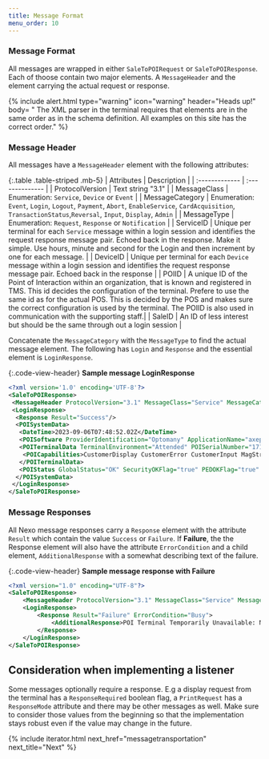 ```yaml
---
title: Message Format
menu_order: 10
---
```

### Message Format

All messages are wrapped in either `SaleToPOIRequest` or `SaleToPOIResponse`.
Each of thoose contain two major elements. A `MessageHeader` and the element carrying the actual request or response.

{% include alert.html type="warning" icon="warning" header="Heads up!" body=
" The XML parser in the terminal requires that elements are in the same order as in the schema definition. All examples on this site has the correct order." %}

### Message Header

All messages have a `MessageHeader` element with the following attributes:

{:.table .table-striped .mb-5}
| Attributes | Description |
| :------------- | :-------------- |
|   ProtocolVersion | Text string "3.1"  |
|   MessageClass | Enumeration: `Service`, `Device` or `Event`           |
|   MessageCategory | Enumeration: `Event`, `Login`, `Logout`, `Payment`, `Abort`, `EnableService`, `CardAcquisition`, `TransactionStatus`,`Reversal`, `Input`, `Display`, `Admin` |
|   MessageType | Enumeration: `Request`, `Response` or `Notification`  |
|   ServiceID   |  Unique per terminal for each `Service` message within a login session and identifies the request response message pair. Echoed back in the response. Make it simple. Use hours, minute and second for the Login and then increment by one for each message.  |
|   DeviceID    |  Unique per terminal for each `Device` message within a login session and identifies the request response message pair. Echoed back in the response |
|   POIID   | A unique ID of the Point of Interaction within an organization, that is known and registered in TMS. This id decides the configuration of the terminal. Prefere to use the same id as for the actual POS. This is decided by the POS and makes sure the correct configuration is used by the terminal. The POIID is also used in communication with the supporting staff.|
|   SaleID  | An ID of less interest but should be the same through out a login session  |

Concatenate the `MessageCategory` with the `MessageType` to find the actual message element. The following has `Login` and `Response` and the essential element is `LoginResponse`.

{:.code-view-header}
**Sample message LoginResponse**

```xml
<?xml version='1.0' encoding='UTF-8'?>
<SaleToPOIResponse>
 <MessageHeader ProtocolVersion="3.1" MessageClass="Service" MessageCategory="Login" MessageType="Response" ServiceID="533" SaleID="1" POIID="A-POIID"/>
 <LoginResponse>
  <Response Result="Success"/>
  <POISystemData>
   <DateTime>2023-09-06T07:48:52.02Z</DateTime>
   <POISoftware ProviderIdentification="Optomany" ApplicationName="axept® PRO" SoftwareVersion="1.2.17.0"/>
   <POITerminalData TerminalEnvironment="Attended" POISerialNumber="1710000520">
    <POICapabilities>CustomerDisplay CustomerError CustomerInput MagStripe ICC EMVContactless</POICapabilities>
   </POITerminalData>
   <POIStatus GlobalStatus="OK" SecurityOKFlag="true" PEDOKFlag="true" CardReaderOKFlag="true" CommunicationOKFlag="true"/>
  </POISystemData>
 </LoginResponse>
</SaleToPOIResponse>
```

### Message Responses

All Nexo message responses carry a `Response` element with the attribute `Result` which contain the value `Success` or `Failure`.
If **Failure**, the the Response element will also have the attribute `ErrorCondition` and a child element, `AdditionalResponse` with a somewhat describing text of the failure.

{:.code-view-header}
**Sample message response with Failure**

```xml
<?xml version="1.0" encoding="UTF-8"?>
<SaleToPOIResponse>
    <MessageHeader ProtocolVersion="3.1" MessageClass="Service" MessageCategory="Login" MessageType="Response" ServiceID="2" SaleID="1" POIID="SthlmBA"/>
    <LoginResponse>
        <Response Result="Failure" ErrorCondition="Busy">
            <AdditionalResponse>POI Terminal Temporarily Unavailable: New Poi ID detected, updating parameters</AdditionalResponse>
        </Response>
    </LoginResponse>
</SaleToPOIResponse>
```

## Consideration when implementing a listener

Some messages optionally require a response. E.g a display request from the terminal has a `ResponseRequired` boolean flag, a `PrintRequest` has a `ResponseMode` attribute and there may be other messages as well. Make sure to consider those values from the beginning so that the implementation stays robust even if the value may change in the future.

{% include iterator.html next_href="messagetransportation" next_title="Next" %}
